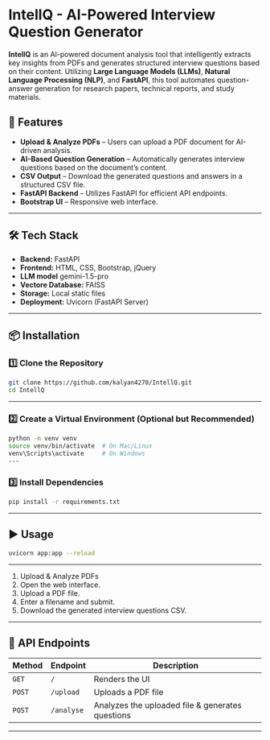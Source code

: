 # IntellQ - AI-Powered Interview Question Generator  


**IntellQ** is an AI-powered document analysis tool that intelligently extracts key insights from PDFs and generates structured interview questions based on their content. Utilizing **Large Language Models (LLMs)**, **Natural Language Processing (NLP)**, and **FastAPI**, this tool automates question-answer generation for research papers, technical reports, and study materials. 

## 🚀 Features  
-  **Upload & Analyze PDFs** – Users can upload a PDF document for AI-driven analysis.  
-  **AI-Based Question Generation** – Automatically generates interview questions based on the document’s content.  
-  **CSV Output** – Download the generated questions and answers in a structured CSV file.  
-  **FastAPI Backend** – Utilizes FastAPI for efficient API endpoints.  
-  **Bootstrap UI** – Responsive web interface.  

---

## 🛠️ Tech Stack  
- **Backend:** FastAPI 
- **Frontend:** HTML, CSS, Bootstrap, jQuery  
- **LLM model** gemini-1.5-pro
- **Vectore Database:** FAISS
- **Storage:** Local static files  
- **Deployment:** Uvicorn (FastAPI Server)  

---



## 📦 Installation  

### 1️⃣ Clone the Repository  
```bash
git clone https://github.com/kalyan4270/IntellQ.git
cd IntellQ
```
---

### 2️⃣ Create a Virtual Environment (Optional but Recommended)
```bash
python -m venv venv
source venv/bin/activate  # On Mac/Linux
venv\Scripts\activate     # On Windows
---
```
### 3️⃣ Install Dependencies

```bash
pip install -r requirements.txt
```
---

## ▶️ Usage

``` bash
uvicorn app:app --reload
```
---
 
1. Upload & Analyze PDFs
2. Open the web interface.
3. Upload a PDF file.
4. Enter a filename and submit.
5. Download the generated interview questions CSV.
---

## 📝 API Endpoints  

| Method | Endpoint      | Description |
|--------|-------------|-------------|
| `GET`  | `/`         | Renders the UI |
| `POST` | `/upload`   | Uploads a PDF file |
| `POST` | `/analyse`  | Analyzes the uploaded file & generates questions |

---

